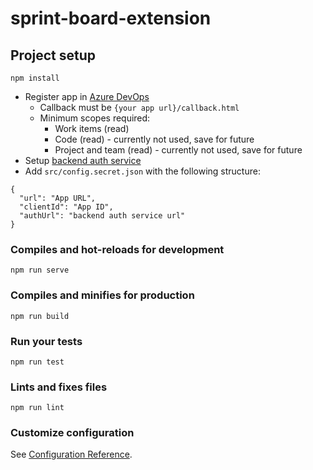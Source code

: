 # sprint-board-extension

## Project setup
```
npm install
```

- Register app in [Azure DevOps](https://app.vsaex.visualstudio.com/app/register)
  - Callback must be `{your app url}/callback.html`
  - Minimum scopes required:
    - Work items (read)
    - Code (read) - currently not used, save for future
    - Project and team (read) - currently not used, save for future
- Setup [backend auth service](https://github.com/nerijusdu/sprint-board-extension-auth)
- Add `src/config.secret.json` with the following structure:
```
{
  "url": "App URL",
  "clientId": "App ID",
  "authUrl": "backend auth service url"
}
```

### Compiles and hot-reloads for development
```
npm run serve
```

### Compiles and minifies for production
```
npm run build
```

### Run your tests
```
npm run test
```

### Lints and fixes files
```
npm run lint
```

### Customize configuration
See [Configuration Reference](https://cli.vuejs.org/config/).
